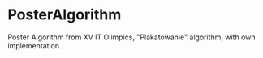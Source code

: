 # PosterAlgorithm
Poster Algorithm from XV IT Olimpics, "Plakatowanie" algorithm, with own implementation.
